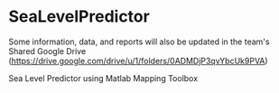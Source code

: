 # SeaLevelPredictor

Some information, data, and reports will also be updated in the team's Shared Google Drive (https://drive.google.com/drive/u/1/folders/0ADMDjP3qvYbcUk9PVA)

Sea Level Predictor using Matlab Mapping Toolbox
